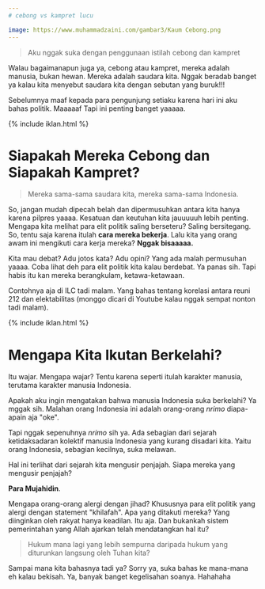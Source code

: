 ```yaml
---
# cebong vs kampret lucu

image: https://www.muhammadzaini.com/gambar3/Kaum Cebong.png
---
```


> Aku nggak suka dengan penggunaan istilah cebong dan kampret 

Walau bagaimanapun juga ya, cebong atau kampret, mereka adalah manusia,  bukan hewan. Mereka adalah saudara kita. Nggak beradab banget ya kalau kita menyebut saudara kita dengan sebutan yang buruk!!! 

Sebelumnya maaf kepada para pengunjung setiaku karena hari ini aku bahas politik. Maaaaaf Tapi ini penting banget yaaaaa.

{% include iklan.html %}

# Siapakah Mereka Cebong dan Siapakah Kampret?

> Mereka sama-sama saudara kita, mereka sama-sama Indonesia.

So, jangan mudah dipecah belah dan dipermusuhkan antara kita hanya karena pilpres yaaaa. Kesatuan dan keutuhan kita jauuuuuh lebih penting. Mengapa kita melihat para elit politik saling berseteru? Saling bersitegang. So, tentu saja karena itulah **cara mereka bekerja**. Lalu kita yang orang awam ini mengikuti cara kerja mereka? **Nggak bisaaaaa.**

Kita mau debat? Adu jotos kata? Adu opini? Yang ada malah permusuhan yaaaa. Coba lihat deh para elit politik kita kalau berdebat. Ya panas sih. Tapi habis itu kan mereka berangkulam, ketawa-ketawaan.

Contohnya aja di ILC tadi malam. Yang bahas tentang korelasi antara reuni 212 dan elektabilitas (monggo dicari di Youtube kalau nggak sempat nonton tadi malam).

{% include iklan.html %}

# Mengapa Kita Ikutan Berkelahi?

Itu wajar. Mengapa wajar? Tentu karena seperti itulah karakter manusia, terutama karakter manusia Indonesia.

Apakah aku ingin mengatakan bahwa manusia Indonesia suka berkelahi? Ya mggak sih. Malahan orang Indonesia ini adalah orang-orang _nrimo_ diapa-apain aja "oke".

Tapi nggak sepenuhnya _nrimo_ sih ya. Ada sebagian dari sejarah ketidaksadaran kolektif manusia Indonesia yang kurang disadari kita. Yaitu orang Indonesia, sebagian kecilnya, suka melawan.

Hal ini terlihat dari sejarah kita mengusir penjajah. Siapa mereka yang mengusir penjajah?

**Para Mujahidin**.

Mengapa orang-orang alergi dengan jihad? Khususnya para elit politik yang alergi dengan statement "khilafah". Apa yang ditakuti mereka? Yang diinginkan oleh rakyat hanya keadilan. Itu aja. Dan bukankah sistem pemerintahan yang Allah ajarkan telah mendatangkan hal itu?

> Hukum mana lagi yang lebih sempurna daripada hukum yang diturunkan langsung oleh Tuhan kita?

Sampai mana kita bahasnya tadi ya?  Sorry ya, suka bahas ke mana-mana eh kalau bekisah. Ya, banyak banget kegelisahan soanya. Hahahaha 